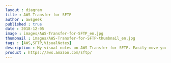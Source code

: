 ```yaml
---
layout : diagram
title : AWS Transfer for SFTP
author : awsgeek
published : true
date : 2018-12-05
image : images/AWS-Transfer-for-SFTP_en.jpg
thumbnail : images/AWS-Transfer-for-SFTP-thumbnail_en.jpg
tags : [AWS,SFTP,VisualNotes]
description : My visual notes on AWS Transfer for SFTP. Easily move your files directly into and out of Amazon S3
product : https://aws.amazon.com/sftp/
---
```

